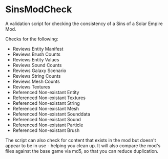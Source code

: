 # SinsModCheck
A validation script for checking the consistency of a Sins of a Solar Empire Mod.

Checks for the following:
* Reviews Entity Manifest
* Reviews Brush Counts
* Reviews Entity Values
* Reviews Sound Counts
* Reviews Galaxy Scenario
* Reviews String Counts
* Reviews Mesh Counts
* Reviews Textures
* Referenced Non-existant Entity
* Referenced Non-existant Textures
* Referenced Non-existant String
* Referenced Non-existant Mesh
* Referenced Non-existant Sounddata
* Referenced Non-existant Sound
* Referenced Non-existant Particle
* Referenced Non-existant Brush

The script can also check for content that exists in the mod but doesn't appear to be in use - helping you clean up.  It will also compare the mod's files against the base game via md5, so that you can reduce duplication.
